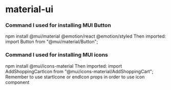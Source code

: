 # material-ui


### Command I used for installing MUI Button
npm install @mui/material @emotion/react @emotion/styled
Then imported:
import Button from "@mui/material/Button";

### Command I used for installing MUI icons
npm install @mui/icons-material
Then imported:
import AddShoppingCartIcon from "@mui/icons-material/AddShoppingCart";
Remember to use startIcone or endIcon props in order to use icon component 

